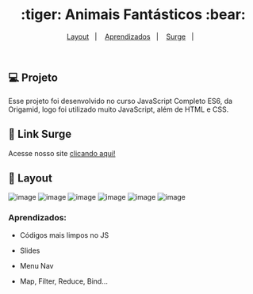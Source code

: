 <h1 align="center">
  :tiger: Animais Fantásticos :bear:
</h1>

<p align="center">
  <a href="#-layout">Layout</a>&nbsp;&nbsp;&nbsp;|&nbsp;&nbsp;&nbsp;
  <a href="#aprendizados">Aprendizados</a>&nbsp;&nbsp;&nbsp;|&nbsp;&nbsp;&nbsp;
  <a href="#Link">Surge</a>&nbsp;&nbsp;&nbsp;|&nbsp;&nbsp;&nbsp;
</p>

<br>

## 💻 Projeto

Esse projeto foi desenvolvido no curso JavaScript Completo ES6, da Origamid, logo foi utilizado muito JavaScript, além de HTML e CSS.

## 🔗 Link Surge 

Acesse nosso site [clicando aqui!](http://renan-animais-fantasticos.surge.sh/)

## 🎨 Layout

![image](https://user-images.githubusercontent.com/69327864/174492033-e6e6463f-74f0-4ee9-8525-ff536cb4ec61.png)
![image](https://user-images.githubusercontent.com/69327864/174492133-a14242e6-7026-4eff-a4bb-b77f139a189f.png)
![image](https://user-images.githubusercontent.com/69327864/174492060-d306bcd8-c835-40a5-9474-7081a85b12f0.png)
![image](https://user-images.githubusercontent.com/69327864/174492085-04f06366-bbd1-4216-82d2-6f21dae0f6d5.png)
![image](https://user-images.githubusercontent.com/69327864/174492099-3a336a3c-e6f3-4ee4-8bb6-7f322c43d7ca.png)
![image](https://user-images.githubusercontent.com/69327864/174492160-901d4d86-a90e-4eec-8dce-b5f77dccacb3.png)


### Aprendizados:

- Códigos mais limpos no JS

- Slides

- Menu Nav

- Map, Filter, Reduce, Bind...

